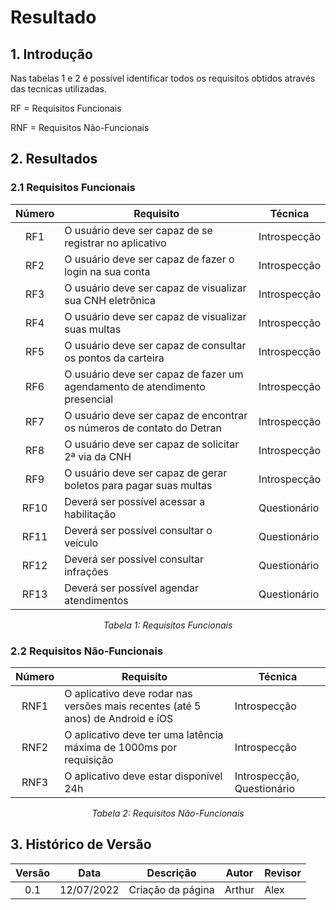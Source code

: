 # Resultado

## 1. Introdução
Nas tabelas 1 e 2 é possível identificar todos os requisitos obtidos através das tecnicas utilizadas.

RF = Requisitos Funcionais

RNF = Requisitos Não-Funcionais

## 2. Resultados

### 2.1 Requisitos Funcionais

<center>

| Número    | Requisito                                                                | Técnica    |
|-----------|--------------------------------------------------------------------------|------------|
|<center>RF1|O usuário deve ser capaz de se registrar no aplicativo                    |Introspecção|
|<center>RF2|O usuário deve ser capaz de fazer o login na sua conta                    |Introspecção|
|<center>RF3|O usuário deve ser capaz de visualizar sua CNH eletrônica                 |Introspecção|
|<center>RF4|O usuário deve ser capaz de visualizar suas multas                        |Introspecção|
|<center>RF5|O usuário deve ser capaz de consultar os pontos da carteira               |Introspecção|
|<center>RF6|O usuário deve ser capaz de fazer um agendamento de atendimento presencial|Introspecção|
|<center>RF7|O usuário deve ser capaz de encontrar os números de contato do Detran     |Introspecção|
|<center>RF8|O usuário deve ser capaz de solicitar 2ª via da CNH                       |Introspecção|
|<center>RF9|O usuário deve ser capaz de gerar boletos para pagar suas multas          |Introspecção|
|<center>RF10|Deverá ser possível acessar a habilitação	                               |Questionário|
|<center>RF11|Deverá ser possível consultar o veículo                                  |Questionário|
|<center>RF12|Deverá ser possível consultar infrações                                  |Questionário|
|<center>RF13|Deverá ser possível agendar atendimentos                                 |Questionário|

*Tabela 1: Requisitos Funcionais*
</center>

### 2.2 Requisitos Não-Funcionais

<center>

| Número     | Requisito                                                                     | Técnica    |
|------------|-------------------------------------------------------------------------------|------------|
|<center>RNF1|O aplicativo deve rodar nas versões mais recentes (até 5 anos) de Android e iOS|Introspecção|
|<center>RNF2|O aplicativo deve ter uma latência máxima de 1000ms por requisição             |Introspecção|
|<center>RNF3|O aplicativo deve estar disponível 24h                                         |Introspecção, Questionário|

*Tabela 2: Requisitos Não-Funcionais*

</center>

## 3. Histórico de Versão

|  Versão   | Data       | Descrição           | Autor  | Revisor|
|-----------|------------|---------------------|--------|--------|
|<center>0.1| 12/07/2022 |Criação da página    | Arthur | Alex   |